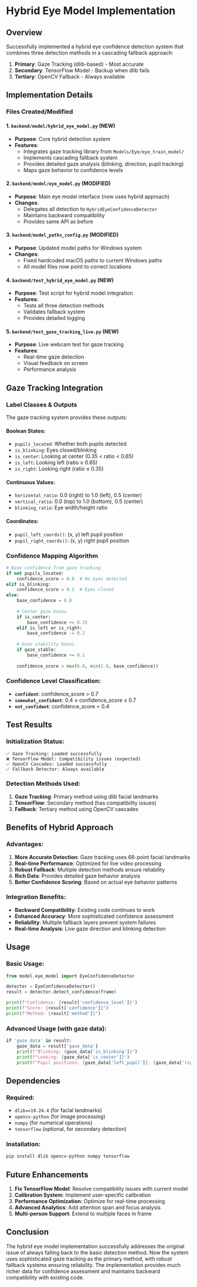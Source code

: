 # Hybrid Eye Model Implementation

## Overview
Successfully implemented a hybrid eye confidence detection system that combines three detection methods in a cascading fallback approach:

1. **Primary**: Gaze Tracking (dlib-based) - Most accurate
2. **Secondary**: TensorFlow Model - Backup when dlib fails
3. **Tertiary**: OpenCV Fallback - Always available

## Implementation Details

### Files Created/Modified

#### 1. `backend/model/hybrid_eye_model.py` (NEW)
- **Purpose**: Core hybrid detection system
- **Features**:
  - Integrates gaze tracking library from `Models/Eye/eye_train_model/`
  - Implements cascading fallback system
  - Provides detailed gaze analysis (blinking, direction, pupil tracking)
  - Maps gaze behavior to confidence levels

#### 2. `backend/model/eye_model.py` (MODIFIED)
- **Purpose**: Main eye model interface (now uses hybrid approach)
- **Changes**:
  - Delegates all detection to `HybridEyeConfidenceDetector`
  - Maintains backward compatibility
  - Provides same API as before

#### 3. `backend/model_paths_config.py` (MODIFIED)
- **Purpose**: Updated model paths for Windows system
- **Changes**:
  - Fixed hardcoded macOS paths to current Windows paths
  - All model files now point to correct locations

#### 4. `backend/test_hybrid_eye_model.py` (NEW)
- **Purpose**: Test script for hybrid model integration
- **Features**:
  - Tests all three detection methods
  - Validates fallback system
  - Provides detailed logging

#### 5. `backend/test_gaze_tracking_live.py` (NEW)
- **Purpose**: Live webcam test for gaze tracking
- **Features**:
  - Real-time gaze detection
  - Visual feedback on screen
  - Performance analysis

## Gaze Tracking Integration

### Label Classes & Outputs

The gaze tracking system provides these outputs:

#### Boolean States:
- `pupils_located`: Whether both pupils detected
- `is_blinking`: Eyes closed/blinking
- `is_center`: Looking at center (0.35 < ratio < 0.65)
- `is_left`: Looking left (ratio ≥ 0.65)
- `is_right`: Looking right (ratio ≤ 0.35)

#### Continuous Values:
- `horizontal_ratio`: 0.0 (right) to 1.0 (left), 0.5 (center)
- `vertical_ratio`: 0.0 (top) to 1.0 (bottom), 0.5 (center)
- `blinking_ratio`: Eye width/height ratio

#### Coordinates:
- `pupil_left_coords()`: (x, y) left pupil position
- `pupil_right_coords()`: (x, y) right pupil position

### Confidence Mapping Algorithm

```python
# Base confidence from gaze tracking
if not pupils_located:
    confidence_score = 0.0  # No eyes detected
elif is_blinking:
    confidence_score = 0.2  # Eyes closed
else:
    base_confidence = 0.8
    
    # Center gaze bonus
    if is_center:
        base_confidence += 0.15
    elif is_left or is_right:
        base_confidence -= 0.2
    
    # Gaze stability bonus
    if gaze_stable:
        base_confidence += 0.1
    
    confidence_score = max(0.0, min(1.0, base_confidence))
```

### Confidence Level Classification:
- **`confident`**: confidence_score > 0.7
- **`somewhat_confident`**: 0.4 ≤ confidence_score ≤ 0.7  
- **`not_confident`**: confidence_score < 0.4

## Test Results

### Initialization Status:
```
✅ Gaze Tracking: Loaded successfully
❌ TensorFlow Model: Compatibility issues (expected)
✅ OpenCV Cascades: Loaded successfully
✅ Fallback Detector: Always available
```

### Detection Methods Used:
1. **Gaze Tracking**: Primary method using dlib facial landmarks
2. **TensorFlow**: Secondary method (has compatibility issues)
3. **Fallback**: Tertiary method using OpenCV cascades

## Benefits of Hybrid Approach

### Advantages:
1. **More Accurate Detection**: Gaze tracking uses 68-point facial landmarks
2. **Real-time Performance**: Optimized for live video processing
3. **Robust Fallback**: Multiple detection methods ensure reliability
4. **Rich Data**: Provides detailed gaze behavior analysis
5. **Better Confidence Scoring**: Based on actual eye behavior patterns

### Integration Benefits:
- **Backward Compatibility**: Existing code continues to work
- **Enhanced Accuracy**: More sophisticated confidence assessment
- **Reliability**: Multiple fallback layers prevent system failures
- **Real-time Analysis**: Live gaze direction and blinking detection

## Usage

### Basic Usage:
```python
from model.eye_model import EyeConfidenceDetector

detector = EyeConfidenceDetector()
result = detector.detect_confidence(frame)

print(f"Confidence: {result['confidence_level']}")
print(f"Score: {result['confidence']}")
print(f"Method: {result['method']}")
```

### Advanced Usage (with gaze data):
```python
if 'gaze_data' in result:
    gaze_data = result['gaze_data']
    print(f"Blinking: {gaze_data['is_blinking']}")
    print(f"Looking: {gaze_data['is_center']}")
    print(f"Pupil positions: {gaze_data['left_pupil']}, {gaze_data['right_pupil']}")
```

## Dependencies

### Required:
- `dlib==19.24.4` (for facial landmarks)
- `opencv-python` (for image processing)
- `numpy` (for numerical operations)
- `tensorflow` (optional, for secondary detection)

### Installation:
```bash
pip install dlib opencv-python numpy tensorflow
```

## Future Enhancements

1. **Fix TensorFlow Model**: Resolve compatibility issues with current model
2. **Calibration System**: Implement user-specific calibration
3. **Performance Optimization**: Optimize for real-time processing
4. **Advanced Analytics**: Add attention span and focus analysis
5. **Multi-person Support**: Extend to multiple faces in frame

## Conclusion

The hybrid eye model implementation successfully addresses the original issue of always falling back to the basic detection method. Now the system uses sophisticated gaze tracking as the primary method, with robust fallback systems ensuring reliability. The implementation provides much richer data for confidence assessment and maintains backward compatibility with existing code.

